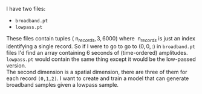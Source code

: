 I have two files:
- `broadband.pt`
- `lowpass.pt`

These files contain tuples $(\mathrm{~n}_{records} , 3, 6000)$ where $\mathrm{~n}_{records}$ is just an index identifying a single record. 
So if I were to go to go to $(0,0,:)$ in `broadband.pt` files I'd find an array containing 6 seconds of (time-ordered) amplitudes. `lowpass.pt` would contain the same thing except it would be the low-passed version.  
The second dimension is a spatial dimension, there are three of them for each record `(0,1,2)`.
I want to create and train a model that can generate broadband samples given a lowpass sample.
